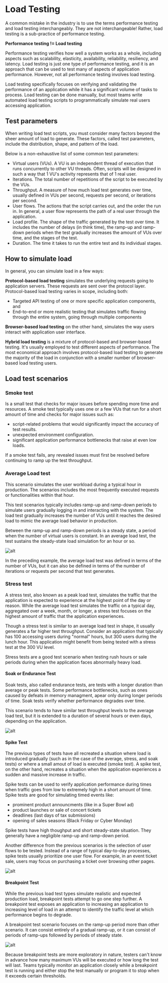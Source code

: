 # Load Testing

A common mistake in the industry is to use the terms performance testing and load testing interchangeably. They are not interchangeable! Rather, load testing is a sub-practice of performance testing.

**Performance testing != Load testing**

Performance testing verifies how well a system works as a whole, including aspects such as scalability, elasticity, availability, reliability, resiliency, and latency. Load testing is just one type of performance testing, and it is an approach that can be used to test many of aspects of application performance. However, not all performance testing involves load testing.

Load testing specifically focuses on verifying and validating the performance of an application while it has a significant volume of tasks to process. Load testing can be done manually, but most teams write automated load testing scripts to programmatically simulate real users accessing application.

## Test parameters

When writing load test scripts, you must consider many factors beyond the sheer amount of load to generate. These factors, called test parameters, include the distribution, shape, and pattern of the load.

Below is a non-exhaustive list of some common test parameters:

- Virtual users (VUs). A VU is an independent thread of execution that  runs concurrently to other VU threads. Often, scripts will be designed in such a way that 1 VU's activity represents that of 1 real user.
- Iterations. The total number of repetitions of the script to be executed by the VUs.
- Throughput. A measure of how much load test generates over time, usually defined in VUs per second, requests per second, or iterations per second.
- User flows. The actions that the script carries out, and the order the run in. In general, a user  flow represents the  path of a real user through the application. 
- Load profile. The shape of the traffic generated by the test over time. It includes the number of delays (in think time), the ramp-up and ramp-down periods when the test gradually increases the amount of VUs over time, and the stages of the test.
- Duration. The time it takes to run the entire test and its individual stages.

## How to simulate load

In general, you can simulate load in a few ways:

**Protocol-based load testing** simulates the underlying requests going to application servers. These requests are sent over the protocol layer. Protocol-based load testing varies in scope, including  both:

- Targeted API testing of one or more specific application components, and
- End-to-end or more realistic testing that simulates traffic flowing through the entire system, going through multiple components

**Browser-based load testing** on  the other hand, simulates the way users interact with application user interface.

**Hybrid load testing** is a mixture of protocol-based and browser-based testing. It's usually employed to test different aspects of performance. The most economical approach involves protocol-based load testing to generate the majority of  the load in conjunction with a smaller number of browser-based load testing users.

## Load test scenarios

### Smoke test

Is a small test that checks for major issues before spending more time and resources. A smoke test typically uses one or a few VUs that run  for a short  amount of time and checks for major issues such as:

- script-related problems that would significantly impact the accuracy of test results.
- unexpected environment configuration.
- significant application performance bottlenecks that raise at even low loads.

If a smoke test fails, any revealed issues must first be resolved before continuing to ramp up the test throughput.

### Average Load test

This scenario simulates the user workload during a typical hour in production. The scenarios includes the most frequently executed requests or functionalities within that hour.

This test scenarios typically includes ramp-up and ramp-down periods to simulate users gradually logging in and interacting with the system. The load test gradually increases the number of VUs until it reaches the desired load to mimic the average load behavior in production. 

Between the ramp-up and ramp-down periods is a steady state, a period when the number of virtual users is constant. In an average load test, the test sustains the steady-state load simulation for an hour or so.

![alt](./assets/test-scenario-average.png)

In the preceding example, the average load test was defined in terms of the number of VUs, but it can also be defined in terms of the number of iterations or requests per second that test generates.

### Stress test

A stress test, also known as a peak load test, simulates the traffic that the application is expected to experience at the highest point of the day or reason. While the average load test simulates the traffic on a typical day, aggregated over a week, month, or longer, a stress test focuses on the highest amount of traffic that the application experiences.

Though a stress test is similar to an average load test in shape, it usually generates a far higher test throughput. Consider an application that typically has 100 accessing users during "normal" hours, but 300 users during the lunch hour. This application might benefit from being tested with a stress test at the 300 VU level.

Stress tests are a good test scenario when testing rush hours or sale periods during when the application faces abnormally heavy load.

#### Soak or Endurance Test

Soak tests, also called endurance tests, are tests with a longer duration than average or peak tests. Some performance bottlenecks, such as ones caused by defeats in memory managment, apear only during longer periods of time. Soak tests verify whether performance degrades over time. 

This scenario tends to have similar test throughput levels to the average load test, but it is extended to a duration of several hours or even days, depending on the application.

![alt](./assets/test-scenario-soak.png)

#### Spike Test

The previous types of tests have all recreated a situation where load is introduced gradually (such as in the case of the average, stress, and soak tests) or where a small amout of load is executed (smoke test). A spike test, on the other hand, recreates a situation when the application experiences a sudden and massive increase in traffic.

Spike tests can be used to verify application performance during times when traffic goes from low to extremely high in a short amount of time. Spike tests are good for simulating timed events like:

- prominent product announcments (like in a Super Bowl ad)
- product launches or sale of concert tickets
- deadlines (last days of tax submissions)
- opening of sales seasons (Black Friday or Cyber Monday)

Spike tests have high thoughput and short steady-state situation. They generally have a negligible ramp-up and ramp-down period.

Another difference from the previous scenarios is the selection of user flows to be tested. Instead of a range of typical day-to-day processes, spike tests usually prioritize one user flow. For example, in an event ticket sale, users may focus on purchasing a ticket over browsing other pages. 

![alt](./assets/test-scenario-spike-test.png)

#### Breakpoint Test

While the previous load test types simulate realistic and expected production load, breakpoint tests attempt to go one step further. A breakpoint test exposes an application to increasing an application to increasing level of load in an attempt to identify the traffic level at which performance begins to degrade. 

A breakpoint test scenario focuses on the ramp-up period more than other scenario. It can consist entirely of a gradual ramp-up, or it can consist of periods of ramp-ups followed by periods of steady state.

![alt](./assets/test-scenarios-breakpoint.png)

Because breakpoint tests are more exploratory in nature, testers can't know in advance how many maximum VUs will be executed or how long the test will last. Teams typically monitor an application closely while a breakpoint test is running and either stop the test manually or program it to stop when it exceeds certain thresholds.
